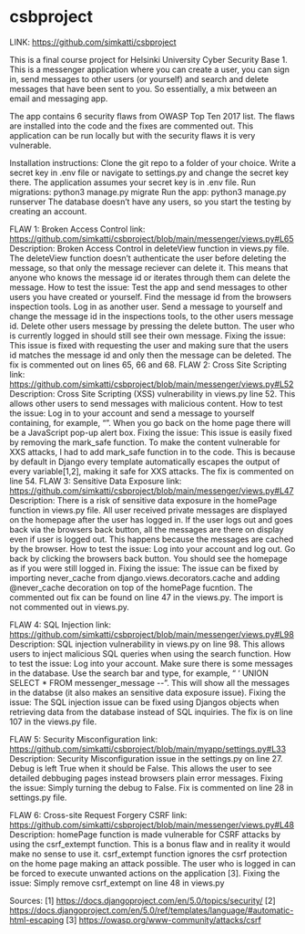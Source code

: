 # csbproject
LINK: https://github.com/simkatti/csbproject

This is a final course project for Helsinki University Cyber Security Base 1. This is a messenger application where you can create a user, you can sign in, send messages to other users (or yourself) and search and delete messages that have been sent to you. So essentially, a mix between an email and messaging app.

The app contains 6 security flaws from OWASP Top Ten 2017 list. The flaws are installed into the code and the fixes are commented out. This application can be run locally but with the security flaws it is very vulnerable. 

Installation instructions: Clone the git repo to a folder of your choice. Write a secret key in .env file or navigate to settings.py and change the secret key there. The application assumes your secret key is in .env file. Run migrations: python3 manage.py migrate
Run the app: python3 manage.py runserver
The database doesn’t have any users, so you start the testing by creating an account. 

FLAW 1: Broken Access Control
link: https://github.com/simkatti/csbproject/blob/main/messenger/views.py#L65
Description: Broken Access Control in deleteView function in views.py file. The deleteView function doesn’t authenticate the user before deleting the message, so that only the message reciever can delete it. This means that anyone who knows the message id or iterates through them can delete the message.
How to test the issue: Test the app and send messages to other users you have created or yourself. Find the message id from the browsers inspection tools. Log in as another user. Send a message to yourself and change the message id in the inspections tools, to the other users message id. Delete other users message by pressing the delete button. The user who is currently logged in should still see their own message. 
Fixing the issue: This issue is fixed with requesting the user and making sure that the users id matches the message id and only then the message can be deleted. The fix is commented out on lines 65, 66 and 68. 
FLAW 2: Cross Site Scripting
link: https://github.com/simkatti/csbproject/blob/main/messenger/views.py#L52
Description: Cross Site Scripting (XSS) vulnerability in views.py line 52. This allows other users to send messages with malicious content. 
How to test the issue: Log in to your account and send a message to yourself containing, for example, “<script>alert('hello')</script>”. When you go back on the home page there will be a JavaScript pop-up alert box. 
Fixing the issue: This issue is easily fixed by removing the mark_safe function. To make the content vulnerable for XXS attacks, I had to add mark_safe function in to the code. This is because by default in Django every template automatically escapes the output of every variable[1,2], making it safe for XXS attacks. The fix is commented on line 54.
FLAW 3: Sensitive Data Exposure
link: https://github.com/simkatti/csbproject/blob/main/messenger/views.py#L47
Description: There is a risk of sensitive data exposure in the homePage function in views.py file. All user received private messages are displayed on the homepage after the user has logged in. If the user logs out and goes back via the browsers back button, all the messages are there on display even if user is logged out. This happens because the messages are cached by the browser. 
How to test the issue: Log into your account and log out. Go back by clicking the browsers back button. You should see the homepage as if you were still logged in. 
Fixing the issue: The issue can be fixed by importing never_cache from django.views.decorators.cache and adding @never_cache decoration on top of the homePage fucntion. The commented out fix can be found on line 47 in the views.py. The import is not commented out in views.py.

FLAW 4: SQL Injection
link: https://github.com/simkatti/csbproject/blob/main/messenger/views.py#L98
Description: SQL injection vulnerability in views.py on line 98. This allows users to inject malicious SQL queries when using the search function. 
How to test the issue: Log into your account. Make sure there is some messages in the database. Use the search bar and type, for example, “ ‘ UNION SELECT * FROM messenger_message --”. This will show all the messages in the databse (it also makes an sensitive data exposure issue). 
Fixing the issue: The SQL injection issue can be fixed using Djangos objects when retrieving data from the database instead of SQL inquiries. The fix is on line 107 in the views.py file. 

FLAW 5: Security Misconfiguration
link: https://github.com/simkatti/csbproject/blob/main/myapp/settings.py#L33
Description: Security Misconfiguration issue in the settings.py on line 27. Debug is left True when it should be False. This allows the user to see detailed debbuging pages instead browsers plain error messages. 
Fixing the issue: Simply turning the debug to False. Fix is commented on line 28 in settings.py file. 

FLAW 6: Cross-site Request Forgery CSRF
link: https://github.com/simkatti/csbproject/blob/main/messenger/views.py#L48
Description: homePage function is made vulnerable for CSRF attacks by using the csrf_extempt function. This is a bonus flaw and in reality it would make no sense to use it. csrf_extempt function ignores the csrf protection on the home page making an attack possible. The user who is logged in can be forced to execute unwanted actions on the application [3].
Fixing the issue: Simply remove csrf_extempt on line 48 in views.py

Sources: 
[1] https://docs.djangoproject.com/en/5.0/topics/security/
[2] https://docs.djangoproject.com/en/5.0/ref/templates/language/#automatic-html-escaping
[3] https://owasp.org/www-community/attacks/csrf

